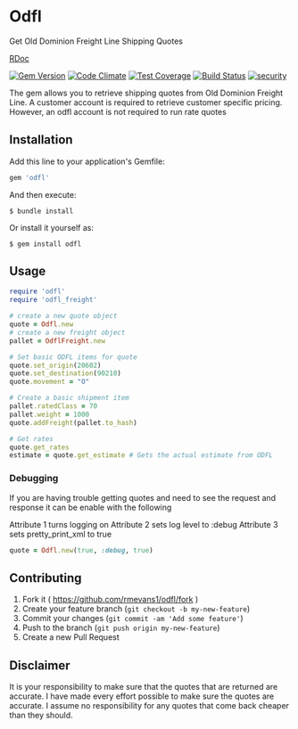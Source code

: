 # Odfl

Get Old Dominion Freight Line Shipping Quotes

[RDoc](http://rubydoc.info/gems/odfl)

[![Gem Version](https://badge.fury.io/rb/odfl.svg)](http://badge.fury.io/rb/odfl)
[![Code Climate](https://codeclimate.com/github/rmevans1/odfl-gem/badges/gpa.svg)](https://codeclimate.com/github/rmevans1/odfl-gem)
[![Test Coverage](https://codeclimate.com/github/rmevans1/odfl-gem/badges/coverage.svg)](https://codeclimate.com/github/rmevans1/odfl-gem)
[![Build Status](https://travis-ci.org/rmevans1/odfl-gem.svg?branch=master)](https://travis-ci.org/rmevans1/odfl-gem)
[![security](https://hakiri.io/github/rmevans1/odfl-gem/master.svg)](https://hakiri.io/github/rmevans1/odfl-gem/master)

The gem allows you to retrieve shipping quotes from Old Dominion Freight Line.
A customer account is required to retrieve customer specific pricing. However,
an odfl account is not required to run rate quotes

## Installation

Add this line to your application's Gemfile:

```ruby
gem 'odfl'
```

And then execute:

    $ bundle install

Or install it yourself as:

    $ gem install odfl

## Usage

``` ruby
require 'odfl'
require 'odfl_freight'

# create a new quote object
quote = Odfl.new
# create a new freight object
pallet = OdflFreight.new

# Set basic ODFL items for quote
quote.set_origin(20602)
quote.set_destination(90210)
quote.movement = "O"

# Create a basic shipment item
pallet.ratedClass = 70
pallet.weight = 1000
quote.addFreight(pallet.to_hash)

# Get rates
quote.get_rates
estimate = quote.get_estimate # Gets the actual estimate from ODFL
```

### Debugging

If you are having trouble getting quotes and need to see the request
and response it can be enable with the following

Attribute 1 turns logging on
Attribute 2 sets log level to :debug
Attribute 3 sets pretty_print_xml to true

``` ruby
quote = Odfl.new(true, :debug, true)
```



## Contributing

1. Fork it ( https://github.com/rmevans1/odfl/fork )
2. Create your feature branch (`git checkout -b my-new-feature`)
3. Commit your changes (`git commit -am 'Add some feature'`)
4. Push to the branch (`git push origin my-new-feature`)
5. Create a new Pull Request

## Disclaimer

It is your responsibility to make sure that the quotes that are returned are accurate. I have made
every effort possible to make sure the quotes are accurate. I assume no responsibility for any quotes
that come back cheaper than they should.
